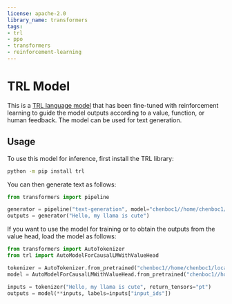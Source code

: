 ```yaml
---
license: apache-2.0
library_name: transformers
tags:
- trl
- ppo
- transformers
- reinforcement-learning
---
```


# TRL Model

This is a [TRL language model](https://github.com/huggingface/trl) that has been fine-tuned with reinforcement learning to
 guide the model outputs according to a value, function, or human feedback. The model can be used for text generation.

## Usage

To use this model for inference, first install the TRL library:

```bash
python -m pip install trl
```

You can then generate text as follows:

```python
from transformers import pipeline

generator = pipeline("text-generation", model="chenboc1//home/chenboc1/localscratch2/chenboc1/ethic4jailbreak/trl/examples/research_projects/models/solid_pr3_8B/step_0")
outputs = generator("Hello, my llama is cute")
```

If you want to use the model for training or to obtain the outputs from the value head, load the model as follows:

```python
from transformers import AutoTokenizer
from trl import AutoModelForCausalLMWithValueHead

tokenizer = AutoTokenizer.from_pretrained("chenboc1//home/chenboc1/localscratch2/chenboc1/ethic4jailbreak/trl/examples/research_projects/models/solid_pr3_8B/step_0")
model = AutoModelForCausalLMWithValueHead.from_pretrained("chenboc1//home/chenboc1/localscratch2/chenboc1/ethic4jailbreak/trl/examples/research_projects/models/solid_pr3_8B/step_0")

inputs = tokenizer("Hello, my llama is cute", return_tensors="pt")
outputs = model(**inputs, labels=inputs["input_ids"])
```
